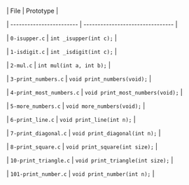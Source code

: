 | File                     | Prototype                        |                                                                                                 

| ------------------------ | -------------------------------- |                                                                                                 

| `0-isupper.c`            | `int _isupper(int c);`           |                                                                                                 

| `1-isdigit.c`            | `int _isdigit(int c);`           |                                                                                                 

| `2-mul.c`                | `int mul(int a, int b);`         |                                                                                                 

| `3-print_numbers.c`      | `void print_numbers(void);`      |                                                                                                 

| `4-print_most_numbers.c` | `void print_most_numbers(void);` |                                                                                                 

| `5-more_numbers.c`       | `void more_numbers(void);`       |                                                                                                 

| `6-print_line.c`         | `void print_line(int n);`        |                                                                                                 

| `7-print_diagonal.c`     | `void print_diagonal(int n);`    |                                                                                                 

| `8-print_square.c`       | `void print_square(int size);`   |                                                                                                 

| `10-print_triangle.c`    | `void print_triangle(int size);` |                                                                                                 

| `101-print_number.c`     | `void print_number(int n);`      |         

